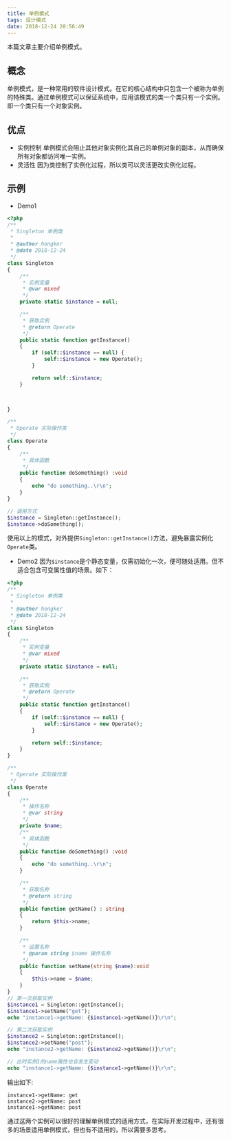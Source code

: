 ```yaml
---
title: 单例模式
tags: 设计模式
date: 2018-12-24 20:56:49
---
```


本篇文章主要介绍单例模式。

## 概念
单例模式，是一种常用的软件设计模式。在它的核心结构中只包含一个被称为单例的特殊类。通过单例模式可以保证系统中，应用该模式的类一个类只有一个实例。即一个类只有一个对象实例。

## 优点
- 实例控制
单例模式会阻止其他对象实例化其自己的单例对象的副本，从而确保所有对象都访问唯一实例。
- 灵活性
因为类控制了实例化过程，所以类可以灵活更改实例化过程。

## 示例
- Demo1
```php
<?php
/**
 * Singleton 单例类
 * 
 * @auther hongker
 * @date 2018-12-24
 */
class Singleton
{
    /**
     * 实例变量
     * @var mixed 
     */
    private static $instance = null;

    /**
     * 获取实例
     * @return Operate
     */
    public static function getInstance()
    {
        if (self::$instance == null) {
            self::$instance = new Operate();
        }

        return self::$instance;
    }

    

}

/**
 * Operate 实际操作类
 */
class Operate
{
    /**
     * 具体函数
     */
    public function doSomething() :void
    {
        echo "do something..\r\n";
    }
}

// 调用方式
$instance = Singleton::getInstance();
$instance->doSomething();
```
使用以上的模式，对外提供`Singleton::getInstance()`方法，避免暴露实例化`Operate`类。

- Demo2
因为`$instance`是个静态变量，仅需初始化一次，便可随处适用。但不适合包含可变属性值的场景。如下：
```php
<?php
/**
 * Singleton 单例类
 * 
 * @auther hongker
 * @date 2018-12-24
 */
class Singleton
{
    /**
     * 实例变量
     * @var mixed 
     */
    private static $instance = null;

    /**
     * 获取实例
     * @return Operate
     */
    public static function getInstance()
    {
        if (self::$instance == null) {
            self::$instance = new Operate();
        }

        return self::$instance;
    }
}

/**
 * Operate 实际操作类
 */
class Operate
{
    /**
     * 操作名称
     * @var string
     */
    private $name;
    /**
     * 具体函数
     */
    public function doSomething() :void
    {
        echo "do something..\r\n";
    }

    /**
     * 获取名称
     * @return string
     */
    public function getName() : string
    {
        return $this->name;
    }

    /**
     * 设置名称
     * @param string $name 操作名称
     */
    public function setName(string $name):void
    {
        $this->name = $name;
    }
}
// 第一次获取实例
$instance1 = Singleton::getInstance();
$instance1->setName("get");
echo "instance1->getName: {$instance1->getName()}\r\n";

// 第二次获取实例
$instance2 = Singleton::getInstance();
$instance2->setName("post");
echo "instance2->getName: {$instance2->getName()}\r\n";

// 此时实例1的name属性也会发生变动
echo "instance1->getName: {$instance1->getName()}\r\n";

```
输出如下:
```
instance1->getName: get
instance2->getName: post
instance1->getName: post
```

通过这两个实例可以很好的理解单例模式的适用方式，在实际开发过程中，还有很多的场景适用单例模式，但也有不适用的，所以需要多思考。